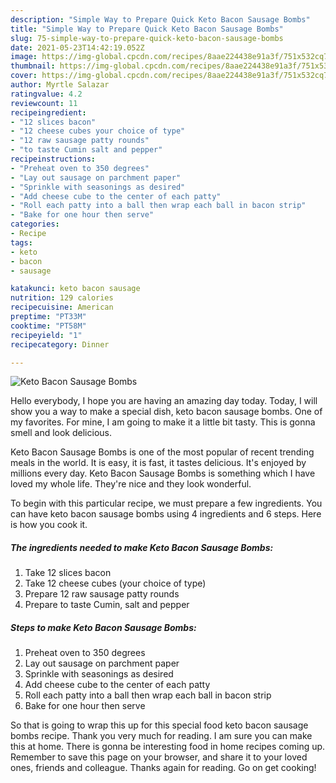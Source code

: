 ```yaml
---
description: "Simple Way to Prepare Quick Keto Bacon Sausage Bombs"
title: "Simple Way to Prepare Quick Keto Bacon Sausage Bombs"
slug: 75-simple-way-to-prepare-quick-keto-bacon-sausage-bombs
date: 2021-05-23T14:42:19.052Z
image: https://img-global.cpcdn.com/recipes/8aae224438e91a3f/751x532cq70/keto-bacon-sausage-bombs-recipe-main-photo.jpg
thumbnail: https://img-global.cpcdn.com/recipes/8aae224438e91a3f/751x532cq70/keto-bacon-sausage-bombs-recipe-main-photo.jpg
cover: https://img-global.cpcdn.com/recipes/8aae224438e91a3f/751x532cq70/keto-bacon-sausage-bombs-recipe-main-photo.jpg
author: Myrtle Salazar
ratingvalue: 4.2
reviewcount: 11
recipeingredient:
- "12 slices bacon"
- "12 cheese cubes your choice of type"
- "12 raw sausage patty rounds"
- "to taste Cumin salt and pepper"
recipeinstructions:
- "Preheat oven to 350 degrees"
- "Lay out sausage on parchment paper"
- "Sprinkle with seasonings as desired"
- "Add cheese cube to the center of each patty"
- "Roll each patty into a ball then wrap each ball in bacon strip"
- "Bake for one hour then serve"
categories:
- Recipe
tags:
- keto
- bacon
- sausage

katakunci: keto bacon sausage 
nutrition: 129 calories
recipecuisine: American
preptime: "PT33M"
cooktime: "PT58M"
recipeyield: "1"
recipecategory: Dinner

---
```



![Keto Bacon Sausage Bombs](https://img-global.cpcdn.com/recipes/8aae224438e91a3f/751x532cq70/keto-bacon-sausage-bombs-recipe-main-photo.jpg)

Hello everybody, I hope you are having an amazing day today. Today, I will show you a way to make a special dish, keto bacon sausage bombs. One of my favorites. For mine, I am going to make it a little bit tasty. This is gonna smell and look delicious.

Keto Bacon Sausage Bombs is one of the most popular of recent trending meals in the world. It is easy, it is fast, it tastes delicious. It's enjoyed by millions every day. Keto Bacon Sausage Bombs is something which I have loved my whole life. They're nice and they look wonderful.




To begin with this particular recipe, we must prepare a few ingredients. You can have keto bacon sausage bombs using 4 ingredients and 6 steps. Here is how you cook it.

<!--inarticleads1-->

##### The ingredients needed to make Keto Bacon Sausage Bombs:

1. Take 12 slices bacon
1. Take 12 cheese cubes (your choice of type)
1. Prepare 12 raw sausage patty rounds
1. Prepare to taste Cumin, salt and pepper




<!--inarticleads2-->

##### Steps to make Keto Bacon Sausage Bombs:

1. Preheat oven to 350 degrees
1. Lay out sausage on parchment paper
1. Sprinkle with seasonings as desired
1. Add cheese cube to the center of each patty
1. Roll each patty into a ball then wrap each ball in bacon strip
1. Bake for one hour then serve




So that is going to wrap this up for this special food keto bacon sausage bombs recipe. Thank you very much for reading. I am sure you can make this at home. There is gonna be interesting food in home recipes coming up. Remember to save this page on your browser, and share it to your loved ones, friends and colleague. Thanks again for reading. Go on get cooking!
